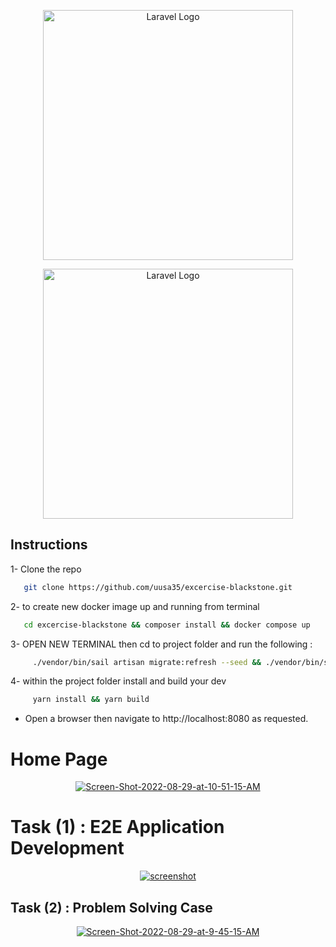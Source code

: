 <p align="center"><a href="https://laravel.com" target="_blank"><img src="https://raw.githubusercontent.com/laravel/art/master/logo-lockup/5%20SVG/2%20CMYK/1%20Full%20Color/laravel-logolockup-cmyk-red.svg" width="400" alt="Laravel Logo"></a></p>

<p align="center"><a href="https://laravel.com" target="_blank"><img src="https://www.cintap.com/wp-content/uploads/2022/05/ReactJS.png" width="400" alt="Laravel Logo"></a></p>


## Instructions
1- Clone the repo
```bash
   git clone https://github.com/uusa35/excercise-blackstone.git
```
2- to create new docker image up and running from terminal 
```bash
   cd excercise-blackstone && composer install && docker compose up
```
3- OPEN NEW TERMINAL then cd to project folder and run the following :
```bash
     ./vendor/bin/sail artisan migrate:refresh --seed && ./vendor/bin/sail artisan storage:link
```
4- within the project folder install and build your dev
```bash
     yarn install && yarn build
```
- Open a browser then navigate to http://localhost:8080 as requested.


# Home Page
<p align="center"><a href="https://ibb.co/Xb4cM58"><img src="https://i.ibb.co/yXRH7kS/Screen-Shot-2022-08-29-at-10-51-15-AM.png" alt="Screen-Shot-2022-08-29-at-10-51-15-AM" border="0"></a></p>

# Task (1) : E2E Application Development
<p align="center"><a href="#" target="_blank"><img src="https://i.ibb.co/fCSYMTv/Screen-Shot-2022-08-28-at-7-32-22-PM.png" alt="screenshot"></a></p>

## Task (2) : Problem Solving Case
<p align="center">
<a href="https://ibb.co/w4xHxQc"><img src="https://i.ibb.co/5LfDfjK/Screen-Shot-2022-08-29-at-9-45-15-AM.png" alt="Screen-Shot-2022-08-29-at-9-45-15-AM" border="0"></a>
</p>
  
